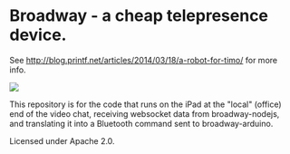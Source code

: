 # Broadway - a cheap telepresence device.

See http://blog.printf.net/articles/2014/03/18/a-robot-for-timo/ for more info.

<img src="http://chris.printf.net/jolvoy.gif"/>

This repository is for the code that runs on the iPad at the "local" (office)
end of the video chat, receiving websocket data from broadway-nodejs, and
translating it into a Bluetooth command sent to broadway-arduino.

Licensed under Apache 2.0.
